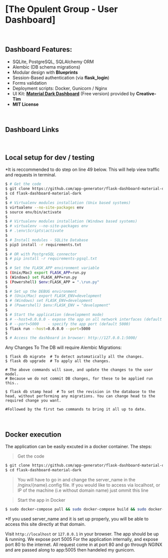 # [The Opulent Group - User Dashboard]

<br />

## Dashboard Features:

- SQLite, PostgreSQL, SQLAlchemy ORM
- Alembic (DB schema migrations)
- Modular design with **Blueprints**
- Session-Based authentication (via **flask_login**)
- Forms validation
- Deployment scripts: Docker, Gunicorn / Nginx
- UI Kit: **[Material Dark Dashboard](https://flask-dashboard-material-dark.appseed.us/login)** (Free version) provided by **Creative-Tim**
- **MIT License**
<br />

## Dashboard Links


<br />

## Local setup for dev / testing
*It is reccommended to do step on line 49 below. This will help view traffic and requests in terminal.

```bash
$ # Get the code
$ git clone https://github.com/app-generator/flask-dashboard-material-dark.git
$ cd flask-dashboard-material-dark
$
$ # Virtualenv modules installation (Unix based systems)
$ virtualenv --no-site-packages env
$ source env/bin/activate
$
$ # Virtualenv modules installation (Windows based systems)
$ # virtualenv --no-site-packages env
$ # .\env\Scripts\activate
$
$ # Install modules - SQLite Database
$ pip3 install -r requirements.txt
$
$ # OR with PostgreSQL connector
$ # pip install -r requirements-pgsql.txt
$
$ # Set the FLASK_APP environment variable
$ (Unix/Mac) export FLASK_APP=run.py
$ (Windows) set FLASK_APP=run.py
$ (Powershell) $env:FLASK_APP = ".\run.py"
$
$ # Set up the DEBUG environment
$ # (Unix/Mac) export FLASK_ENV=development
$ # (Windows) set FLASK_ENV=development
$ # (Powershell) $env:FLASK_ENV = "development"
$
$ # Start the application (development mode)
$ # --host=0.0.0.0 - expose the app on all network interfaces (default 127.0.0.1)
$ # --port=5000    - specify the app port (default 5000)  
$ flask run --host=0.0.0.0 --port=5000
$
$ # Access the dashboard in browser: http://127.0.0.1:5000/
```

Any Changes To The DB will require Alembic Migrations:
```
$ flask db migrate  # To detect automatically all the changes.
$ flask db upgrade  # To apply all the changes.

# The above commands will save, and update the changes to the user model.
# Because we do not commit DB changes, for these to be applied run this..

$ flask db stamp head  # To set the revision in the database to the head, without performing any migrations. You can change head to the required change you want.

#Followed by the first two commands to bring it all up to date.
```


<br />

## Docker execution

The application can be easily excuted in a docker container. The steps:

> Get the code

```bash
$ git clone https://github.com/app-generator/flask-dashboard-material-dark.git
$ cd flask-dashboard-material-dark
```

>You will have to go in and change the server_name in the /nginx/{name}.config file. If you would like to access via localhost, or IP of the machine (i.e without domain name) just ommit this line

> Start the app in Docker

```bash
$ sudo docker-compose pull && sudo docker-compose build && sudo docker-compose up -d
```

*If you used server_name and it is set up properly, you will be able to access this site directly at that domain.

Visit `http://localhost` or `127.0.0.1` in your browser. The app should be up & running. We expose port 5005 For the application internally, and expose port 80 to the internet. All request come in at port 80 and go through NGINX and are passed along to app:5005 then handeled my gunicorn.
